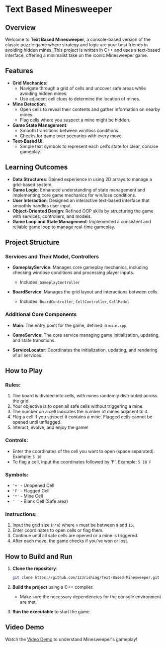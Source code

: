 # Text Based Minesweeper

## Overview
Welcome to **Text Based Minesweeper**, a console-based version of the classic puzzle game where strategy and logic are your best friends in avoiding hidden mines. This project is written in C++ and uses a text-based interface, offering a minimalist take on the iconic Minesweeper game.

## Features
- **Grid Mechanics**: 
  - Navigate through a grid of cells and uncover safe areas while avoiding hidden mines.
  - Use adjacent cell clues to determine the location of mines.
- **Mine Detection**: 
  - Open cells to reveal their contents and gather information on nearby mines.
  - Flag cells where you suspect a mine might be hidden.
- **Game State Management**: 
  - Smooth transitions between win/loss conditions.
  - Checks for game over scenarios with every move.
- **Text-Based UI**: 
  - Simple text symbols to represent each cell’s state for clear, concise gameplay.

## Learning Outcomes

- **Data Structures**: Gained experience in using 2D arrays to manage a grid-based system.
- **Game Logic**: Enhanced understanding of state management and implementing core game mechanics for win/lose conditions.
- **User Interaction**: Designed an interactive text-based interface that smoothly handles user input.
- **Object-Oriented Design**: Refined OOP skills by structuring the game with services, controllers, and models.
- **Game Loop and State Management**: Implemented a consistent and reliable game loop to manage real-time gameplay.

## Project Structure

### Services and Their Model, Controllers

- **GameplayService**: Manages core gameplay mechanics, including checking win/lose conditions and processing player inputs.
  - Includes: `GameplayController`
  
- **BoardService**: Manages the grid layout and interactions between cells.
  - Includes: `BoardController`, `CellController`, `CellModel`

### Additional Core Components

- **Main**: The entry point for the game, defined in `main.cpp`.
  
- **GameService**: The core service managing game initialization, updating, and state transitions.
  
- **ServiceLocator**: Coordinates the initialization, updating, and rendering of all services.

## How to Play

### Rules:
1. The board is divided into cells, with mines randomly distributed across the grid.
2. Your objective is to open all safe cells without triggering a mine.
3. The number on a cell indicates the number of mines adjacent to it.
4. Flag a cell if you suspect it contains a mine. Flagged cells cannot be opened until unflagged.
5. Interact, evolve, and enjoy the game!

### Controls:
- Enter the coordinates of the cell you want to open (space separated).
  Example: `5 10`
- To flag a cell, input the coordinates followed by 'F'.
  Example: `5 10 F`

### Symbols:
- `'+'` - Unopened Cell  
- `'F'` - Flagged Cell  
- `'*'` - Mine Cell  
- `' '` - Blank Cell (Safe area)

### Instructions:
1. Input the grid size (`n*n`) where `n` must be between `9` and `15`.
2. Enter coordinates to open cells or flag them.
3. Continue until all safe cells are opened or a mine is triggered.
4. After each move, the game checks if you've won or lost.

## How to Build and Run

1. **Clone the repository**:
   ```bash
   git clone https://github.com/123rishiag/Text-Based-Minesweeper.git
   ```

2. **Build the project** using a C++ compiler.
   - Make sure the necessary dependencies for the console environment are met.

3. **Run the executable** to start the game.

## Video Demo
Watch the [Video Demo](https://www.loom.com/share/43b98f0a48e34db3b6a647b878c6d77e?sid=dba471ed-1d36-4de1-84f8-2c6a21ffddb0) to understand Minesweeper's gameplay!